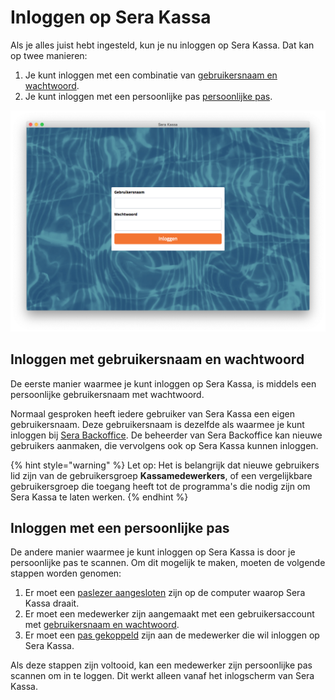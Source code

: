 # Inloggen op Sera Kassa

Als je alles juist hebt ingesteld, kun je nu inloggen op Sera Kassa. Dat kan op twee manieren:

1. Je kunt inloggen met een combinatie van [gebruikersnaam en wachtwoord](inloggen-op-sera-kassa.md#inloggen-met-gebruikersnaam-en-wachtwoord).
2. Je kunt inloggen met een persoonlijke pas [persoonlijke pas](inloggen-op-sera-kassa.md#inloggen-met-een-persoonlijke-pas).

![](../.gitbook/assets/01-login.png)

## Inloggen met gebruikersnaam en wachtwoord

De eerste manier waarmee je kunt inloggen op Sera Kassa, is middels een persoonlijke gebruikersnaam met wachtwoord. 

Normaal gesproken heeft iedere gebruiker van Sera Kassa een eigen gebruikersnaam. Deze gebruikersnaam is dezelfde als waarmee je kunt inloggen bij [Sera Backoffice](https://sera-business-design.gitbook.io/sera-backoffice/). De beheerder van Sera Backoffice kan nieuwe gebruikers aanmaken, die vervolgens ook op Sera Kassa kunnen inloggen.

{% hint style="warning" %}
Let op: Het is belangrijk dat nieuwe gebruikers lid zijn van de gebruikersgroep **Kassamedewerkers**, of een vergelijkbare gebruikersgroep die toegang heeft tot de programma's die nodig zijn om Sera Kassa te laten werken.
{% endhint %}

## Inloggen met een persoonlijke pas

De andere manier waarmee je kunt inloggen op Sera Kassa is door je persoonlijke pas te scannen. Om dit mogelijk te maken, moeten de volgende stappen worden genomen:

1. Er moet een [paslezer aangesloten](../klaarmaken-voor-gebruik/voorbereidingen.md) zijn op de computer waarop Sera Kassa draait.
2. Er moet een medewerker zijn aangemaakt met een gebruikersaccount met [gebruikersnaam en wachtwoord](inloggen-op-sera-kassa.md#inloggen-met-gebruikersnaam-en-wachtwoord).
3. Er moet een [pas gekoppeld](../sera-kassa-beheren/pas-koppelen.md) zijn aan de medewerker die wil inloggen op Sera Kassa.

Als deze stappen zijn voltooid, kan een medewerker zijn persoonlijke pas scannen om in te loggen. Dit werkt alleen vanaf het inlogscherm van Sera Kassa.





